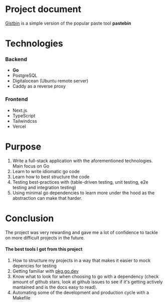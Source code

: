 # Project document

[Gistbin](https://gistbin.vercel.app) is a simple version of the popular paste tool **pastebin**

# Technologies

### Backend

- **Go**
- PostgreSQL
- Digitalocean (Ubuntu remote server)
- Caddy as a reverse proxy

### Frontend

- Next.js
- TypeScript
- Tailwindcss
- Vercel

# Purpose

1. Write a full-stack application with the aforementioned technologies. Main focus on Go
2. Learn to write idiomatic go code
3. Learn how to best structure the code
4. Testing best-practices with (table-driven testing, unit testing, e2e testing and integration testing)
5. Using minimal go dependencies to learn more under the hood as the abstraction can make that harder.

# Conclusion

The project was very rewarding and gave me a lot of confidence to tackle on more difficult projects in the future.

#### The best tools I got from this project

1. How to structure my projects in a way that makes it easier to mock depencies for testing
2. Getting familiar with [pkg.go.dev](pkg.go.dev)
3. Know what to look for when choosing to go with a dependency (check amount of github stars, look at github issues to see if it's getting actively mantained and is the docs easy to read).
4. Automating some of the development and production cycle with a Makefile
